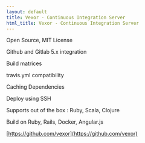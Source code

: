 ```yaml
---
layout: default
title: Vexor - Continuous Integration Server
html_title: Vexor - Continuous Integration Server
---
```


Open Source, MIT License

Github and Gitlab 5.x integration

Build matrices

travis.yml compatibility

Caching Dependencies

Deploy using SSH

Supports out of the box : Ruby, Scala, Clojure

Build on Ruby, Rails, Docker, Angular.js

[https://github.com/vexor](https://github.com/vexor)
